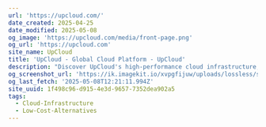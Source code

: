 ```yaml
---
url: 'https://upcloud.com/'
date_created: 2025-04-25
date_modified: 2025-05-08
og_image: 'https://upcloud.com/media/front-page.png'
og_url: 'https://upcloud.com'
site_name: UpCloud
title: 'UpCloud - Global Cloud Platform - UpCloud'
description: "Discover UpCloud's high-performance cloud infrastructure, built for developers and businesses. Get reliable, fast, and secure cloud hosting with flexible pricing, 100% uptime SLA, and 24/7 support. Start your cloud journey with UpCloud today."
og_screenshot_url: 'https://ik.imagekit.io/xvpgfijuw/uploads/lossless/screenshots/20250604_UpCloud_og_screenshot.jpeg'
og_last_fetch: '2025-05-08T12:21:11.994Z'
site_uuid: 1f498c96-d915-4e3d-9657-7352dea902a5
tags:
  - Cloud-Infrastructure
  - Low-Cost-Alternatives
---
```


